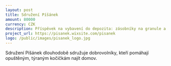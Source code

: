 ```yaml
---
layout: post
title: Sdružení Píšánek
amount: 80000
currency: CZK
description: Příspěvek na vybavení do depozita: zásobníky na granule a vodu na krmná místa, krmivo a léky.
project_url: https://pisanek.wixsite.com/pisanek
logo: /public/images/pisanek_logo.jpg
---
```


Sdružení Píšánek dlouhodobě sdružuje dobrovolníky, kteří pomáhají opuštěným, týraným kočičkám najít domov.

